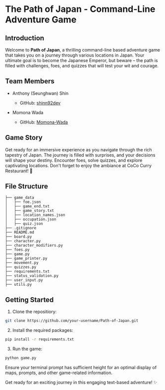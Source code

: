 # The Path of Japan - Command-Line Adventure Game

## Introduction

Welcome to **Path of Japan**, a thrilling command-line based adventure game that takes you on a journey through various locations in Japan. Your ultimate goal is to become the Japanese Emperor, but beware – the path is filled with challenges, foes, and quizzes that will test your wit and courage.

## Team Members

- Anthony (Seunghwan) Shin
  - GitHub: [shinn92dev](https://github.com/shinn92dev)

- Momona Wada
  - GitHub: [Momona-Wada](https://github.com/Momona-Wada)

## Game Story

Get ready for an immersive experience as you navigate through the rich tapestry of Japan. The journey is filled with surprises, and your decisions will shape your destiny. Encounter foes, solve quizzes, and explore captivating locations. Don't forget to enjoy the ambiance at CoCo Curry Restaurant! 🍛

## File Structure
```
├── game_data
│   ├── foe.json
│   ├── game_end.txt
│   ├── game_story.txt
│   ├── location_names.json
│   ├── occupation.json
│   ├── quiz.json
├── .gitignore
├── README.md
├── board.py
├── character.py
├── character_modifiers.py
├── foes.py
├── game.py
├── game_printer.py
├── movement.py
├── quizzes.py
├── requirements.txt
├── status_validation.py
├── user_input.py
├── utils.py
```

## Getting Started

1. Clone the repositiory: 
```bash
git clone https://github.com/your-username/Path-of-Japan.git
```
2. Install the required packages:
```bash
pip install -r requirements.txt
```
3. Run the game:
```bash
python game.py
```

Ensure your terminal prompt has sufficient height for an optimal display of maps, prompts, and other game-related information.

Get ready for an exciting journey in this engaging text-based adventure! ✨
